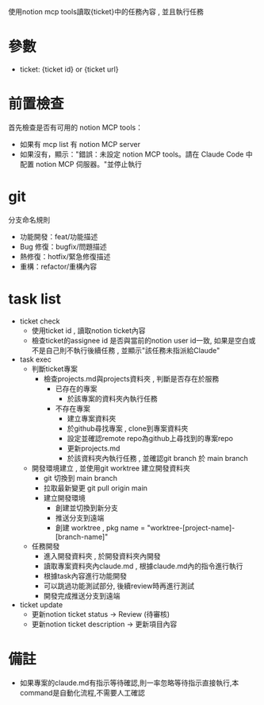 使用notion mcp tools讀取{ticket}中的任務內容 , 並且執行任務

# 參數
- ticket: {ticket id} or {ticket url}

# 前置檢查
首先檢查是否有可用的 notion MCP tools：
- 如果有 mcp list 有 notion MCP server
- 如果沒有，顯示："錯誤：未設定 notion MCP tools。請在 Claude Code 中配置 notion MCP 伺服器。"並停止執行

# git
分支命名規則
- 功能開發：feat/功能描述
- Bug 修復：bugfix/問題描述
- 熱修復：hotfix/緊急修復描述
- 重構：refactor/重構內容

# task list
- ticket check
  - 使用ticket id , 讀取notion ticket內容
  - 檢查ticket的assignee id 是否與當前的notion user id一致, 如果是空白或不是自己則不執行後續任務 , 並顯示"該任務未指派給Claude"
- task exec
  - 判斷ticket專案
    - 檢查projects.md與projects資料夾 , 判斷是否存在於服務
      - 已存在的專案
        - 於該專案的資料夾內執行任務
      - 不存在專案
        - 建立專案資料夾
        - 於github尋找專案 , clone到專案資料夾
        - 設定並確認remote repo為github上尋找到的專案repo
        - 更新projects.md
        - 於該資料夾內執行任務 , 並確認git branch 於 main branch
  - 開發環境建立 , 並使用git worktree 建立開發資料夾
    - git 切換到 main branch
    - 拉取最新變更 git pull origin main
    - 建立開發環境
      - 創建並切換到新分支
      - 推送分支到遠端
      - 創建 worktree , pkg name = "worktree-[project-name]-[branch-name]"
  - 任務開發
    - 進入開發資料夾 , 於開發資料夾內開發
    - 讀取專案資料夾內claude.md , 根據claude.md內的指令進行執行
    - 根據task內容進行功能開發
    - 可以跳過功能測試部分, 後續review時再進行測試
    - 開發完成推送分支到遠端
- ticket update
  - 更新notion ticket status -> Review (待審核)
  - 更新notion ticket description -> 更新項目內容

# 備註
- 如果專案的claude.md有指示等待確認,則一率忽略等待指示直接執行,本command是自動化流程,不需要人工確認
